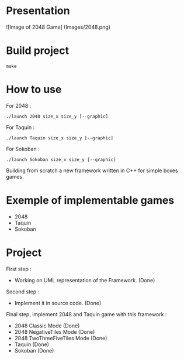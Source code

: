 # Presentation

![Image of 2048 Game] (Images/2048.png)

# Build project
```
make
```

# How to use

  For 2048 :
```
./launch 2048 size_x size_y [--graphic]
```
For Taquin :
```
./launch Taquin size_x size_y [--graphic]
```
For Sokoban :
```
./launch Sokoban size_x size_y [--graphic]
```

Building from scratch a new framework written in C++
for simple boxes games.

# Exemple of implementable games

* 2048
* Taquin
* Sokoban

# Project

First step :

* Working on UML representation of the Framework. (Done)

Second step :

* Implement it in source code. (Done)

Final step, implement 2048 and Taquin game with this framework :

* 2048 Classic Mode (Done)
* 2048 NegativeTiles Mode (Done)
* 2048 TwoThreeFiveTiles Mode (Done)
* Taquin (Done)
* Sokoban (Done)
